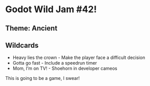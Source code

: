 # Godot Wild Jam #42!

## Theme: Ancient
## Wildcards
- Heavy lies the crown - Make the player face a difficult decision
- Gotta go fast - Include a speedrun timer
- Mom, I’m on TV! - Shoehorn in developer cameos

This is going to be a game, I swear!
